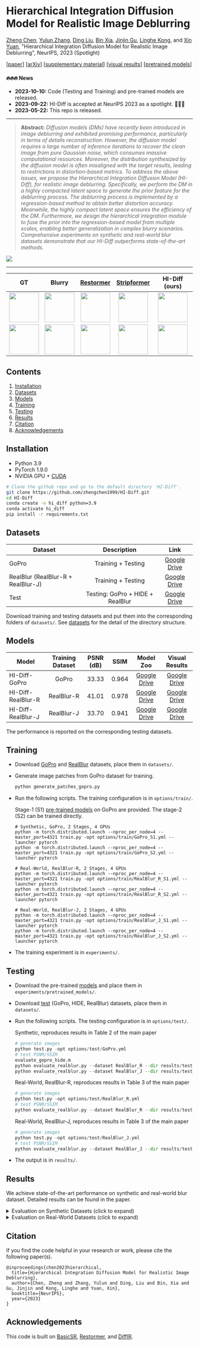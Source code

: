 # Hierarchical Integration Diffusion Model for Realistic Image Deblurring

[Zheng Chen](https://zhengchen1999.github.io/), [Yulun Zhang](http://yulunzhang.com/), [Ding Liu](https://scholar.google.com/citations?user=PGtHUI0AAAAJ&hl=en), [Bin Xia](https://scholar.google.com/citations?user=rh2fID8AAAAJ), [Jinjin Gu](https://www.jasongt.com/), [Linghe Kong](https://www.cs.sjtu.edu.cn/~linghe.kong/), and [Xin Yuan](https://en.westlake.edu.cn/faculty/xin-yuan.html), "Hierarchical Integration Diffusion Model for Realistic Image Deblurring", NeurIPS, 2023 (Spotlight)

[[paper](https://proceedings.neurips.cc/paper_files/paper/2023/file/5cebc89b113920dbff7c79854ba765a3-Paper-Conference.pdf)] [[arXiv](https://arxiv.org/abs/2305.12966)] [[supplementary material](https://openreview.net/attachment?id=XeMryhpniy&name=supplementary_material)] [[visual results](https://drive.google.com/drive/folders/1ZG89h3kI-cUmNToal01f0wVrd6aKbnyp?usp=drive_link)] [[pretrained models](https://drive.google.com/drive/folders/1X3oos6dmtDDo9IqC6SK5RiujMYE6Y22q?usp=drive_link)]

#### 🔥🔥🔥 News

- **2023-10-10:** Code (Testing and Training) and pre-trained models are released.
- **2023-09-22:** HI-Diff is accepted at NeurIPS 2023 as a spotlight. 🎉🎉🎉
- **2023-05-22:** This repo is released.

---

> **Abstract:** *Diffusion models (DMs) have recently been introduced in image deblurring and exhibited promising performance, particularly in terms of details reconstruction. However, the diffusion model requires a large number of inference iterations to recover the clean image from pure Gaussian noise, which consumes massive computational resources. Moreover, the distribution synthesized by the diffusion model is often misaligned with the target results, leading to restrictions in distortion-based metrics. To address the above issues, we propose the Hierarchical Integration Diffusion Model (HI-Diff), for realistic image deblurring. Specifically, we perform the DM in a highly compacted latent space to generate the prior feature for the deblurring process. The deblurring process is implemented by a regression-based method to obtain better distortion accuracy. Meanwhile, the highly compact latent space ensures the efficiency of the DM. Furthermore, we design the hierarchical integration module to fuse the prior into the regression-based model from multiple scales, enabling better generalization in complex blurry scenarios. Comprehensive experiments on synthetic and real-world blur datasets demonstrate that our HI-Diff outperforms state-of-the-art methods.* 

![](figs/HI-Diff.png)

---

|                              GT                              |                            Blurry                            |       [Restormer](https://github.com/swz30/Restormer)        | [Stripformer](https://github.com/pp00704831/Stripformer-ECCV-2022-) |                        HI-Diff (ours)                        |
| :----------------------------------------------------------: | :----------------------------------------------------------: | :----------------------------------------------------------: | :----------------------------------------------------------: | :----------------------------------------------------------: |
| <img src="figs/ComS_GT_GOPR0410_11_00-000205.png" height=80/> | <img src="figs/ComS_Blur_GOPR0410_11_00-000205.png" height=80/> | <img src="figs/ComS_Restormer_GOPR0410_11_00-000205.png" height=80/> | <img src="figs/ComS_Stripformer_GOPR0410_11_00-000205.png" height=80/> | <img src="figs/ComS_HI-Diff_GOPR0410_11_00-000205.png" height=80/> |
|      <img src="figs/ComS_GT_scene050-6.png" height=80/>      |     <img src="figs/ComS_Blur_scene050-6.png" height=80/>     |  <img src="figs/ComS_Restormer_scene050-6.png" height=80/>   | <img src="figs/ComS_Stripformer_scene050-6.png" height=80/>  |   <img src="figs/ComS_HI-Diff_scene050-6.png" height=80/>    |

## Contents

1. [Installation](#Installation)
1. [Datasets](#Datasets)
1. [Models](#Models)
1. [Training](#Training)
1. [Testing](#Testing)
1. [Results](#Results)
1. [Citation](#Citation)
1. [Acknowledgements](Acknowledgements)

## Installation

- Python 3.9
- PyTorch 1.9.0
- NVIDIA GPU + [CUDA](https://developer.nvidia.com/cuda-downloads)

```bash
# Clone the github repo and go to the default directory 'HI-Diff'.
git clone https://github.com/zhengchen1999/HI-Diff.git
cd HI-Diff
conda create -n hi_diff python=3.9
conda activate hi_diff
pip install -r requirements.txt
```

## Datasets

| Dataset                            |           Description            |                             Link                             |
| ---------------------------------- | :------------------------------: | :----------------------------------------------------------: |
| GoPro                              |        Training + Testing        | [Google Drive](https://drive.google.com/file/d/1KYmgaQj0LWSCL6ygtXcuBZ6DfJgO09RQ/view?usp=drive_link) |
| RealBlur (RealBlur-R + RealBlur-J) |        Training + Testing        | [Google Drive](https://drive.google.com/file/d/1lSHA9AVzPzoUY3iGwgT299EzEUZUfKkM/view?usp=drive_link) |
| Test                               | Testing: GoPro + HIDE + RealBlur | [Google Drive](https://drive.google.com/file/d/1pUFsJQleqCGTeeHnsSukJU0oSbjjWIJP/view?usp=drive_link) |

Download training and testing datasets and put them into the corresponding folders of `datasets/`. See [datasets](datasets/README.md) for the detail of the directory structure.

## Models

| Model              | Training Dataset | PSNR (dB) | SSIM  |                          Model Zoo                           |                        Visual Results                        |
| ------------------ | :--------------: | :-------: | :---: | :----------------------------------------------------------: | :----------------------------------------------------------: |
| HI-Diff-GoPro      |      GoPro       |   33.33   | 0.964 | [Google Drive](https://drive.google.com/file/d/1cx0vCV5Z5fklnbqonZQad37vt4armEbT/view?usp=drive_link) | [Google Drive](https://drive.google.com/file/d/1cKDG_H4pJafd5RFO0jLlN_BHmBl6a7Ov/view?usp=drive_link) |
| HI-Diff-RealBlur-R |    RealBlur-R    |   41.01   | 0.978 | [Google Drive](https://drive.google.com/file/d/1inQwZ6SJIHYyZoQo702Mv4upjvgg3kFA/view?usp=drive_link) | [Google Drive](https://drive.google.com/file/d/1F0RXsVaqo08dr0QJBnuXYa7fHCwFe-Ek/view?usp=drive_link) |
| HI-Diff-RealBlur-J |    RealBlur-J    |   33.70   | 0.941 | [Google Drive](https://drive.google.com/file/d/1zdAOurzjAONRmLuPmSi0nppyqT2ORIRg/view?usp=drive_link) | [Google Drive](https://drive.google.com/file/d/1kuqgNuiX5rnsEFWUg1EKb7yhgWYI5ab_/view?usp=drive_link) |

The performance is reported on the corresponding testing datasets.

## Training

- Download [GoPro](https://drive.google.com/file/d/1KYmgaQj0LWSCL6ygtXcuBZ6DfJgO09RQ/view?usp=drive_link) and [RealBlur](https://drive.google.com/file/d/1lSHA9AVzPzoUY3iGwgT299EzEUZUfKkM/view?usp=drive_link) datasets, place them in `datasets/`.

- Generate image patches from GoPro dataset for training.

  ```python
  python generate_patches_gopro.py 
  ```

- Run the following scripts. The training configuration is in `options/train/`.

  Stage-1 (S1) [pre-trained models](https://drive.google.com/file/d/1g4aKgt_eMqGcIKqj-NiFLR80tY510KZr/view?usp=drive_link) on GoPro are provided. The stage-2 (S2) can be trained directly.

  ```shell
  # Synthetic, GoPro, 2 Stages, 4 GPUs
  python -m torch.distributed.launch --nproc_per_node=4 --master_port=4321 train.py -opt options/train/GoPro_S1.yml --launcher pytorch
  python -m torch.distributed.launch --nproc_per_node=4 --master_port=4321 train.py -opt options/train/GoPro_S2.yml --launcher pytorch
  
  # Real-World, RealBlur-R, 2 Stages, 4 GPUs
  python -m torch.distributed.launch --nproc_per_node=4 --master_port=4321 train.py -opt options/train/RealBlur_R_S1.yml --launcher pytorch
  python -m torch.distributed.launch --nproc_per_node=4 --master_port=4321 train.py -opt options/train/RealBlur_R_S2.yml --launcher pytorch
  
  # Real-World, RealBlur-J, 2 Stages, 4 GPUs
  python -m torch.distributed.launch --nproc_per_node=4 --master_port=4321 train.py -opt options/train/RealBlur_J_S1.yml --launcher pytorch
  python -m torch.distributed.launch --nproc_per_node=4 --master_port=4321 train.py -opt options/train/RealBlur_J_S2.yml --launcher pytorch
  ```

- The training experiment is in `experiments/`.

## Testing

- Download the pre-trained [models](https://drive.google.com/drive/folders/1X3oos6dmtDDo9IqC6SK5RiujMYE6Y22q?usp=drive_link) and place them in `experiments/pretrained_models/`.

- Download [test](https://drive.google.com/file/d/1pUFsJQleqCGTeeHnsSukJU0oSbjjWIJP/view?usp=drive_link) (GoPro, HIDE, RealBlur) datasets, place them in `datasets/`.

- Run the following scripts. The testing configuration is in `options/test/`.

  Synthetic, reproduces results in Table 2 of the main paper

  ```python
  # generate images
  python test.py -opt options/test/GoPro.yml
  # test PSNR/SSIM
  evaluate_gopro_hide.m
  python evaluate_realblur.py --dataset RealBlur_R --dir results/test_HI_Diff_GoPro
  python evaluate_realblur.py --dataset RealBlur_J --dir results/test_HI_Diff_GoPro
  ```

  Real-World, RealBlur-R, reproduces results in Table 3 of the main paper

  ```python
  # generate images
  python test.py -opt options/test/RealBlur_R.yml
  # test PSNR/SSIM
  python evaluate_realblur.py --dataset RealBlur_R --dir results/test_HI_Diff_RealBlur_R
  ```

  Real-World, RealBlur-J, reproduces results in Table 3 of the main paper

  ```python
  # generate images
  python test.py -opt options/test/RealBlur_J.yml
  # test PSNR/SSIM
  python evaluate_realblur.py --dataset RealBlur_J --dir results/test_HI_Diff_RealBlur_J
  ```

- The output is in `results/`.

## Results

We achieve state-of-the-art performance on synthetic and real-world blur dataset. Detailed results can be found in the paper.

<details>
<summary>Evaluation on Synthetic Datasets (click to expand)</summary>

- quantitative comparisons in Table 2 of the main paper

<p align="center">
  <img width="900" src="figs/Tab-1.png">
</p>

- visual comparison in Figure 4 of the main paper

<p align="center">
  <img width="900" src="figs/Fig-1.png">
</p>
</details>

<details>
<summary>Evaluation on Real-World Datasets (click to expand)</summary>


- quantitative comparisons in Table 3 of the main paper

<p align="center">
  <img width="900" src="figs/Tab-2.png">
</p>

- visual comparison in Figure 5 of the main paper

<p align="center">
  <img width="900" src="figs/Fig-2.png">
</p>

</details>

## Citation

If you find the code helpful in your research or work, please cite the following paper(s).

```
@inproceedings{chen2023hierarchical,
  title={Hierarchical Integration Diffusion Model for Realistic Image Deblurring}, 
  author={Chen, Zheng and Zhang, Yulun and Ding, Liu and Bin, Xia and Gu, Jinjin and Kong, Linghe and Yuan, Xin},
  booktitle={NeurIPS},
  year={2023}
}
```

## Acknowledgements

This code is built on  [BasicSR](https://github.com/XPixelGroup/BasicSR), [Restormer](https://github.com/swz30/Restormer), and [DiffIR](https://github.com/Zj-BinXia/DiffIR).
